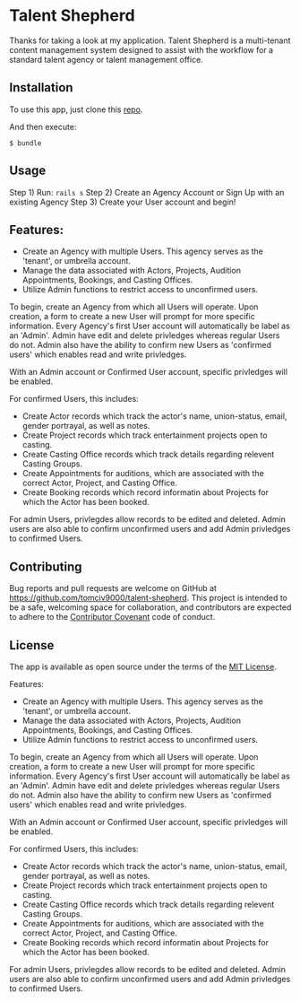 # Talent Shepherd

Thanks for taking a look at my application.  Talent Shepherd is a multi-tenant content management system designed to assist with the workflow for a standard talent agency or talent management office.


## Installation

To use this app, just clone this [repo](https://github.com/tomciv9000/talent-shepherd).

And then execute:

    $ bundle

## Usage

Step 1) Run: `rails s`
Step 2) Create an Agency Account or Sign Up with an existing Agency
Step 3) Create your User account and begin!

## Features:

* Create an Agency with multiple Users.  This agency serves as the 'tenant', or umbrella account.
* Manage the data associated with Actors, Projects, Audition Appointments, Bookings, and Casting Offices.
* Utilize Admin functions to restrict access to unconfirmed users.

To begin, create an Agency from which all Users will operate.  Upon creation, a form to create a new User will prompt for more specific information.  Every Agency's first User account will automatically be label as an 'Admin'.  Admin have edit and delete privledges whereas regular Users do not.  Admin also have the ability to confirm new Users as 'confirmed users' which enables read and write privledges.

With an Admin account or Confirmed User account, specific privledges will be enabled.  

For confirmed Users, this includes:

* Create Actor records which track the actor's name, union-status, email, gender portrayal, as well as notes.
* Create Project records which track entertainment projects open to casting.
* Create Casting Office records which track details regarding relevent Casting Groups.
* Create Appointments for auditions, which are associated with the correct Actor, Project, and Casting Office.
* Create Booking records which record informatin about Projects for which the Actor has been booked.

For admin Users, privlegdes allow records to be edited and deleted.  Admin users are also able to confirm unconfirmed users and add Admin privledges to confirmed Users.

## Contributing

Bug reports and pull requests are welcome on GitHub at https://github.com/tomciv9000/talent-shepherd. This project is intended to be a safe, welcoming space for collaboration, and contributors are expected to adhere to the [Contributor Covenant](http://contributor-covenant.org) code of conduct.

## License

The app is available as open source under the terms of the [MIT License](http://opensource.org/licenses/MIT).





Features:

* Create an Agency with multiple Users.  This agency serves as the 'tenant', or umbrella account.
* Manage the data associated with Actors, Projects, Audition Appointments, Bookings, and Casting Offices.
* Utilize Admin functions to restrict access to unconfirmed users.

To begin, create an Agency from which all Users will operate.  Upon creation, a form to create a new User will prompt for more specific information.  Every Agency's first User account will automatically be label as an 'Admin'.  Admin have edit and delete privledges whereas regular Users do not.  Admin also have the ability to confirm new Users as 'confirmed users' which enables read and write privledges.

With an Admin account or Confirmed User account, specific privledges will be enabled.  

For confirmed Users, this includes:

* Create Actor records which track the actor's name, union-status, email, gender portrayal, as well as notes.
* Create Project records which track entertainment projects open to casting.
* Create Casting Office records which track details regarding relevent Casting Groups.
* Create Appointments for auditions, which are associated with the correct Actor, Project, and Casting Office.
* Create Booking records which record informatin about Projects for which the Actor has been booked.

For admin Users, privlegdes allow records to be edited and deleted.  Admin users are also able to confirm unconfirmed users and add Admin privledges to confirmed Users.